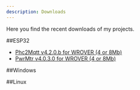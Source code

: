 ```yaml
---
description: Downloads
---
```


Here you find the recent downloads of my projects.

##ESP32
- [Phc2Mqtt v4.2.0.b for WROVER (4 or 8Mb)](https://sim0njo.github.io/install/e32Phc2Mqtt4Mb/p2m-4mb-v4.2.0.b.bin)
- [PwrMtr v4.0.3.0 for WROVER (4 or 8Mb)](https://sim0njo.github.io/install/e32PwrMtr4Mb/pwrmtr-4mb-v4.0.3.0.bin)

##Windows

##Linux



